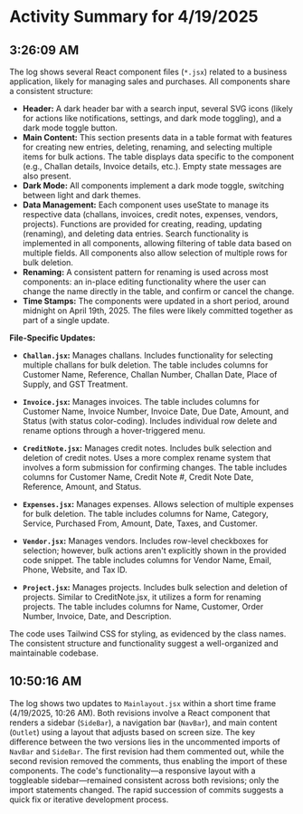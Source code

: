 # Activity Summary for 4/19/2025

## 3:26:09 AM
The log shows several React component files (`*.jsx`) related to a business application, likely for managing sales and purchases.  All components share a consistent structure:

* **Header:** A dark header bar with a search input, several SVG icons (likely for actions like notifications, settings, and dark mode toggling), and a dark mode toggle button.
* **Main Content:**  This section presents data in a table format with features for creating new entries, deleting, renaming, and selecting multiple items for bulk actions.  The table displays data specific to the component (e.g., Challan details, Invoice details, etc.).  Empty state messages are also present.
* **Dark Mode:**  All components implement a dark mode toggle, switching between light and dark themes.
* **Data Management:**  Each component uses useState to manage its respective data (challans, invoices, credit notes, expenses, vendors, projects).  Functions are provided for creating, reading, updating (renaming), and deleting data entries.  Search functionality is implemented in all components, allowing filtering of table data based on multiple fields.  All components also allow selection of multiple rows for bulk deletion.
* **Renaming:** A consistent pattern for renaming is used across most components:  an in-place editing functionality where the user can change the name directly in the table, and confirm or cancel the change.
* **Time Stamps:** The components were updated in a short period, around midnight on April 19th, 2025. The files were likely committed together as part of a single update.


**File-Specific Updates:**

* **`Challan.jsx`:** Manages challans. Includes functionality for selecting multiple challans for bulk deletion. The table includes columns for Customer Name, Reference, Challan Number, Challan Date, Place of Supply, and GST Treatment.

* **`Invoice.jsx`:** Manages invoices.  The table includes columns for Customer Name, Invoice Number, Invoice Date, Due Date, Amount, and Status (with status color-coding).  Includes individual row delete and rename options through a hover-triggered menu.

* **`CreditNote.jsx`:** Manages credit notes.  Includes bulk selection and deletion of credit notes.  Uses a more complex rename system that involves a form submission for confirming changes. The table includes columns for Customer Name, Credit Note #, Credit Note Date, Reference, Amount, and Status.

* **`Expenses.jsx`:** Manages expenses. Allows selection of multiple expenses for bulk deletion.  The table includes columns for Name, Category, Service, Purchased From, Amount, Date, Taxes, and Customer.

* **`Vendor.jsx`:** Manages vendors. Includes row-level checkboxes for selection; however, bulk actions aren't explicitly shown in the provided code snippet. The table includes columns for Vendor Name, Email, Phone, Website, and Tax ID.

* **`Project.jsx`:** Manages projects.  Includes bulk selection and deletion of projects.  Similar to CreditNote.jsx, it utilizes a form for renaming projects. The table includes columns for Name, Customer, Order Number, Invoice, Date, and Description.


The code uses Tailwind CSS for styling, as evidenced by the class names.  The consistent structure and functionality suggest a well-organized and maintainable codebase.


## 10:50:16 AM
The log shows two updates to `Mainlayout.jsx` within a short time frame (4/19/2025, 10:26 AM).  Both revisions involve a React component that renders a sidebar (`SideBar`), a navigation bar (`NavBar`), and main content (`Outlet`) using a layout that adjusts based on screen size. The key difference between the two versions lies in the uncommented imports of `NavBar` and `SideBar`.  The first revision had them commented out, while the second revision removed the comments, thus enabling the import of these components.  The code's functionality—a responsive layout with a toggleable sidebar—remained consistent across both revisions; only the import statements changed.  The rapid succession of commits suggests a quick fix or iterative development process.
